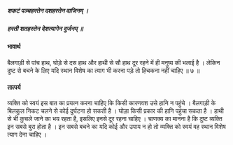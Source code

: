 ##### शकटं पञ्चहस्तेन दशहस्तेन वाजिनम् ।
##### हस्ती शतहस्तेन देशत्यागेन दुर्जनम् ॥

#### भावार्थ

बैलगाड़ी से पांच हाथ, घोड़े से दस हाथ और हाथी से सौ हाथ दूर रहने में ही मनुष्य की भलाई है । लेकिन दुष्ट से बचने के लिए यदि स्थान विशेष का त्याग भी करना पड़े तो हिचकना नहीं चाहिए ॥ ७ ॥

#### तात्पर्य

व्यक्ति को स्वयं इस बात का प्रयत्न करना चाहिए कि किसी कारणवश उसे हानि न पहुंचे । बैलगाड़ी के बिलकुल निकट चलने से कोई दुर्घटना हो सकती है । घोड़ा किसी प्रकार की हानि पहुंचा सकता है । हाथी से भी कुचले जाने का भय रहता है, इसलिए इनसे दूर रहना चाहिए । चाणक्य का मानना है कि दुष्ट व्यक्ति इन सबसे बुरा होता है । इन सबसे बचने का यदि कोई और उपाय न हो तो व्यक्ति को स्वयं वह स्थान विशेष त्याग देना चाहिए ।